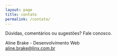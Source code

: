 ```yaml
---
layout: page
title: contato
permalink: /contato/
---
```

<p>Dúvidas, comentários ou sugestões? Fale conosco.</p>
<span>Aline Brake - Desenvolvimento Web<span><br>
<a href="mailto:aline.brake@linx.com.br" title="E-mail para contato">aline.brake@linx.com.br</a>
